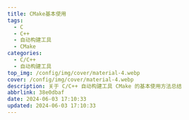 ```yaml
---
title: CMake基本使用
tags:
  - C
  - C++
  - 自动构建工具
  - CMake
categories:
  - C/C++
  - 自动构建工具
top_img: /config/img/cover/material-4.webp
cover: /config/img/cover/material-4.webp
description: 关于 C/C++ 自动构建工具 CMake 的基本使用方法总结
abbrlink: 38e0dbaf
date: 2024-06-03 17:10:33
updated: 2024-06-03 17:10:33
---
```

